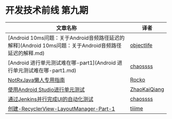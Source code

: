 # 开发技术前线 第九期

| 文章名称 |   译者  | 
|---------|--------|
| [Android 10ms问题：关于Android音频路径延迟的解释](Android 10ms问题：关于Android音频路径延迟的解释.md)  | [objectlife](https://github.com/objectlife)      |
| [Android 进行单元测试难在哪-part1](Android 进行单元测试难在哪-part1.md)  | [chaossss](https://github.com/chaossss)|
| [NotRxJava懒人专用指南](NotRxJava懒人专用指南.md)  | [Rocko](https://github.com/Rocko)      |
| [使用Android Studio进行单元测试](使用Android-Studio进行单元测试.md)  | [ZhaoKaiQiang](https://github.com/ZhaoKaiQiang)|
| [通过Jenkins并行完成UI的自动化测试](通过Jenkins并行完成UI的自动化测试.md)  | [chaossss](https://github.com/chaossss)     |
| [创建-RecyclerView-LayoutManager-Part-1](创建-RecyclerView-LayoutManager-Part-1.md)  | [tiiime](https://github.com/tiiime)     |